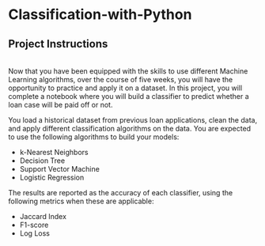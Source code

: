 # Classification-with-Python

## Project Instructions
\
Now that you have been equipped with the skills to use different Machine Learning algorithms, over the course of five weeks, you will have the opportunity to practice and apply it on a dataset. In this project, you will complete a notebook where you will build a classifier to predict whether a loan case will be paid off or not.

You load a historical dataset from previous loan applications, clean the data, and apply different classification algorithms on the data. You are expected to use the following algorithms to build your models:

- k-Nearest Neighbors
- Decision Tree
- Support Vector Machine
- Logistic Regression

The results are reported as the accuracy of each classifier, using the following metrics when these are applicable:

- Jaccard Index
- F1-score
- Log Loss
